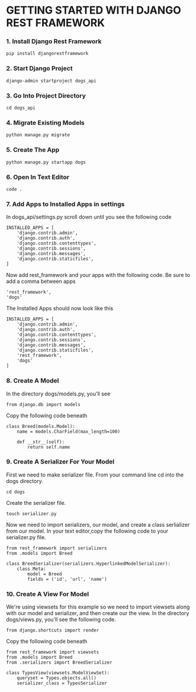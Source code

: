 # GETTING STARTED WITH DJANGO REST FRAMEWORK

### 1. Install Django Rest Framework
	pip install djangorestframework

### 2. Start Django Project
	django-admin startproject dogs_api

### 3. 	Go Into Project Directory
	cd dogs_api

### 4. 	Migrate Existing Models
	python manage.py migrate

### 5.	Create The App
	python manage.py startapp dogs

### 6. 	Open In Text Editor
	code .

### 7.	Add Apps to Installed Apps in settings
In dogs_api/settings.py scroll down until you see the following code

	INSTALLED_APPS = [
    	'django.contrib.admin',
    	'django.contrib.auth',
    	'django.contrib.contenttypes',
    	'django.contrib.sessions',
    	'django.contrib.messages',
    	'django.contrib.staticfiles',
	]

Now add rest_framework and your apps with the following code. Be sure to add a comma between apps

	'rest_framework',
	'dogs'

The Installed Apps should now look like this

	INSTALLED_APPS = [
    	'django.contrib.admin',
    	'django.contrib.auth',
    	'django.contrib.contenttypes',
    	'django.contrib.sessions',
    	'django.contrib.messages',
    	'django.contrib.staticfiles',
		'rest_framework',
		'dogs'
	]

### 8.	Create A Model
In the directory dogs/models.py, you'll see

	from django.db import models

Copy the following code beneath

	class Breed(models.Model):
		name = models.CharField(max_length=100)

		def __str__(self):
			return self.name

### 9.	Create A Serializer For Your Model
First we need to make serializer file. From your command line cd into the dogs directory.

	cd dogs

Create the serializer file.

	touch serializer.py

Now we need to import serializers, our model, and create a class serlializer from our model. In your text editor,copy the following code to your serializer.py file.

	from rest_framework import serializers
	from .models import Breed

	class BreedSerializer(serializers.HyperlinkedModelSerializer):
    	class Meta:
        	model = Breed
        	fields = ('id', 'url', 'name')

### 10.	Create A View For Model
We're using viewsets for this example so we need to import viewsets along with our model and serializer, and then create our the view. In the directory dogs/views.py, you'll see the following code.

	from django.shortcuts import render

Copy the following code beneath

	from rest_framework import viewsets
	from .models import Breed
	from .serializers import BreedSerializer

	class TypesView(viewsets.ModelViewSet):
    	queryset = Types.objects.all()
    	serializer_class = TypesSerializer

